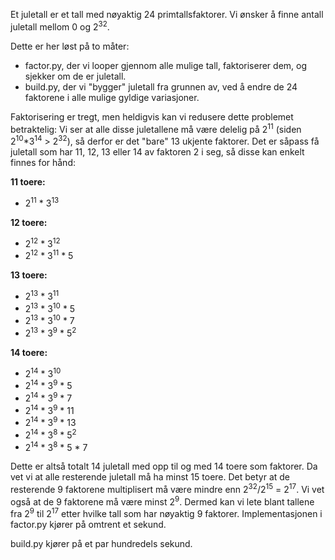 Et juletall er et tall med nøyaktig 24 primtallsfaktorer.
Vi ønsker å finne antall juletall mellom 0 og 2<sup>32</sup>.

Dette er her løst på to måter: 
- factor.py, der vi looper gjennom alle mulige tall, faktoriserer dem, og sjekker om de er juletall.
- build.py, der vi "bygger" juletall fra grunnen av, ved å endre de 24 faktorene i alle mulige gyldige variasjoner.

Faktorisering er tregt, men heldigvis kan vi redusere dette problemet betraktelig:
Vi ser at alle disse juletallene må være delelig på 2<sup>11</sup> (siden 2<sup>10</sup>*3<sup>14</sup> &gt; 2<sup>32</sup>), så derfor er det "bare" 13 ukjente faktorer.
Det er såpass få juletall som har 11, 12, 13 eller 14 av faktoren 2 i seg, så disse kan enkelt finnes for hånd:

**11 toere:**

- 2<sup>11</sup> * 3<sup>13</sup>

**12 toere:**

- 2<sup>12</sup> * 3<sup>12</sup>
- 2<sup>12</sup> * 3<sup>11</sup> * 5

**13 toere:**

- 2<sup>13</sup> * 3<sup>11</sup>
- 2<sup>13</sup> * 3<sup>10</sup> * 5
- 2<sup>13</sup> * 3<sup>10</sup> * 7
- 2<sup>13</sup> * 3<sup>9</sup> * 5<sup>2</sup>

**14 toere:**

- 2<sup>14</sup> * 3<sup>10</sup>
- 2<sup>14</sup> * 3<sup>9</sup> * 5
- 2<sup>14</sup> * 3<sup>9</sup> * 7
- 2<sup>14</sup> * 3<sup>9</sup> * 11
- 2<sup>14</sup> * 3<sup>9</sup> * 13
- 2<sup>14</sup> * 3<sup>8</sup> * 5<sup>2</sup>
- 2<sup>14</sup> * 3<sup>8</sup> * 5 * 7

Dette er altså totalt 14 juletall med opp til og med 14 toere som faktorer. Da vet vi at alle resterende juletall må ha minst 15 toere. Det betyr at de resterende 9 faktorene multiplisert må være mindre enn 2<sup>32</sup>/2<sup>15</sup> = 2<sup>17</sup>. Vi vet også at de 9 faktorene må være minst 2<sup>9</sup>.
Dermed kan vi lete blant tallene fra 2<sup>9</sup> til 2<sup>17</sup> etter hvilke tall som har nøyaktig 9 faktorer. Implementasjonen i factor.py kjører på omtrent et sekund.

build.py kjører på et par hundredels sekund.

